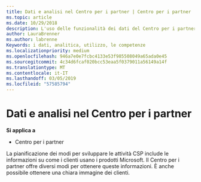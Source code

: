 ```yaml
---
title: Dati e analisi nel Centro per i partner | Centro per i partner
ms.topic: article
ms.date: 10/29/2018
description: L'uso delle funzionalità dei dati del Centro per i partner ti consente di comprendere meglio le esigenze dei clienti
author: LauraBrenner
ms.author: labrenne
Keywords: i dati, analitica, utilizzo, le competenze
ms.localizationpriority: medium
ms.openlocfilehash: 946a7e0e7fcbc4133e53f985508049a65ada0e45
ms.sourcegitcommit: 4c34d6fcaf020bcc53eaa5f0379011a56149a14f
ms.translationtype: MT
ms.contentlocale: it-IT
ms.lasthandoff: 03/05/2019
ms.locfileid: "57585794"
---
```

# <a name="data-and-analytics-in-partner-center"></a>Dati e analisi nel Centro per i partner

**Si applica a**

- Centro per i partner

La pianificazione dei modi per sviluppare le attività CSP include le informazioni su come i clienti usano i prodotti Microsoft. Il Centro per i partner offre diversi modi per ottenere queste informazioni. È anche possibile ottenere una chiara immagine dei clienti. 